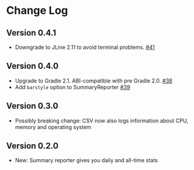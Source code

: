 Change Log
==========

Version 0.4.1
-------------

 * Downgrade to JLine 2.11 to avoid terminal problems.
   [#41](https://github.com/passy/build-time-tracker-plugin/pull/38)

Version 0.4.0
-------------

 * Upgrade to Gradle 2.1. ABI-compatible with pre Gradle 2.0.
   [#38](https://github.com/passy/build-time-tracker-plugin/pull/38)
 * Add `barstyle` option to SummaryReporter
   [#39](https://github.com/passy/build-time-tracker-plugin/pull/39)

Version 0.3.0
-------------

 * Possibly breaking change: CSV now also logs information about CPU, memory and
   operating system

Version 0.2.0
-------------

 * New: Summary reporter gives you daily and all-time stats
